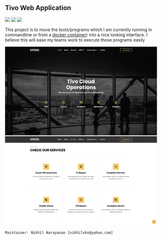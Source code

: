 ## Tivo Web Application

![](https://img.shields.io/badge/Python-red)
![](https://img.shields.io/badge/AWS-Flask-green)
![](https://img.shields.io/badge/AWS-Bootstrap-red)

This project is to move the tools/programs which I am currently running in commandline or from a [docker container](https://github.com/nikhilvkn/PROJECT-Cloudendpoint-Check))
into a nice looking interface. I believe this will ease my teams work to execute those programs easily

![webapp1](images/webapp1.png)
![webapp2](images/webapp2.png)


```
Maintainer: Nikhil Narayanan [nikhilvkn@yahoo.com]
```
